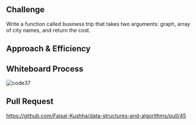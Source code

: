 ## Challenge

Write a function called business trip that takes two arguments: graph, array of city names, and return the cost.

## Approach & Efficiency

## Whiteboard Process

![code37](Code37.jpg)

## Pull Request

https://github.com/Faisal-Kushha/data-structures-and-algorithms/pull/45
